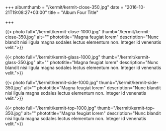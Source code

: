 +++
albumthumb = "/kermit/kermit-close-350.jpg"
date = "2016-10-21T19:08:27+03:00"
title = "Album Four Title"

+++

{{< photo full="/kermit/kermit-close-1000.jpg" thumb="/kermit/kermit-close-350.jpg" alt="" phototitle="Magna feugiat lorem" description="Nunc blandit nisi ligula magna sodales lectus elementum non. Integer id venenatis velit.">}}

{{< photo full="/kermit/kermit-glass-1000.jpg" thumb="/kermit/kermit-glass-350.jpg" alt="" phototitle="Magna feugiat lorem" description="Nunc blandit nisi ligula magna sodales lectus elementum non. Integer id venenatis velit.">}}

{{< photo full="/kermit/kermit-side-1000.jpg" thumb="/kermit/kermit-side-350.jpg" alt="" phototitle="Magna feugiat lorem" description="Nunc blandit nisi ligula magna sodales lectus elementum non. Integer id venenatis velit.">}}

{{< photo full="/kermit/kermit-top-1000.jpg" thumb="/kermit/kermit-top-350.jpg" alt="" phototitle="Magna feugiat lorem" description="Nunc blandit nisi ligula magna sodales lectus elementum non. Integer id venenatis velit.">}}
